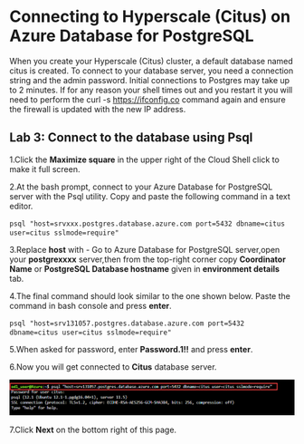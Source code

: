 # Connecting to Hyperscale (Citus) on Azure Database for PostgreSQL

When you create your Hyperscale (Citus) cluster, a default database named citus is created. To connect to your database server, you need a connection string and the admin password. Initial connections to Postgres may take up to 2 minutes. If for any reason your shell times out and you restart it you will need to perform the curl -s https://ifconfig.co command again and ensure the firewall is updated with the new IP address.

## Lab 3: Connect to the database using Psql

1.Click the **Maximize square** in the upper right of the Cloud Shell click to make it full screen.

2.At the bash prompt, connect to your Azure Database for PostgreSQL server with the Psql utility. Copy and paste the following command in a text editor.

```
psql "host=srvxxx.postgres.database.azure.com port=5432 dbname=citus user=citus sslmode=require" 
```

3.Replace **host** with - Go to Azure Database for PostgreSQL server,open your **postgrexxxx** server,then from the top-right corner copy **Coordinator Name** or **PostgreSQL Database hostname** given in **environment details** tab.

4.The final command should look similar to the one shown below. Paste the command in bash console and press **enter**.
```
psql "host=srv131057.postgres.database.azure.com port=5432 dbname=citus user=citus sslmode=require"
```

5.When asked for password, enter **Password.1!!** and press **enter**.

6.Now you will get connected to **Citus** database server.

   ![](Images/quey1.png)

7.Click **Next** on the bottom right of this page.
  
